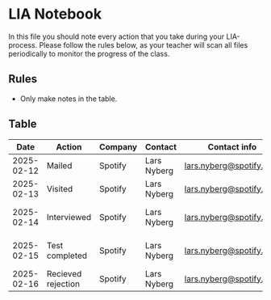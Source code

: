 # LIA Notebook

In this file you should note every action that you take during your LIA-process. Please follow the rules below, as your teacher will scan all files periodically to monitor the progress of the class.

## Rules

- Only make notes in the table.

## Table

| Date       | Action             | Company | Contact     | Contact info            | Comments                    |
| ---------- | ------------------ | ------- | ----------- | ----------------------- | --------------------------- |
| 2025-02-12 | Mailed             | Spotify | Lars Nyberg | lars.nyberg@spotify.com | Sent resume                 |
| 2025-02-13 | Visited            | Spotify | Lars Nyberg | lars.nyberg@spotify.com | Company tour                |
| 2025-02-14 | Interviewed        | Spotify | Lars Nyberg | lars.nyberg@spotify.com | Coding challenge discussion |
| 2025-02-15 | Test completed     | Spotify | Lars Nyberg | lars.nyberg@spotify.com | Completed online assessment |
| 2025-02-16 | Recieved rejection | Spotify | Lars Nyberg | lars.nyberg@spotify.com | No further process          |
